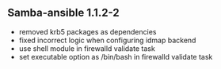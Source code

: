 ## Samba-ansible 1.1.2-2

* removed krb5 packages as dependencies
* fixed incorrect logic when configuring idmap backend
* use shell module in firewalld validate task
* set executable option as /bin/bash in firewalld validate task